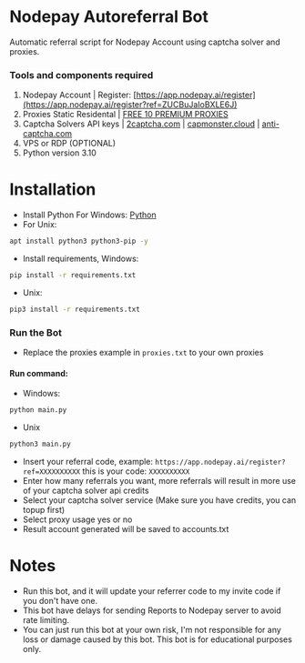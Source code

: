 # Nodepay Autoreferral Bot
Automatic referral script for Nodepay Account using captcha solver and proxies.
### Tools and components required
1. Nodepay Account | Register: [https://app.nodepay.ai/register](https://app.nodepay.ai/register?ref=ZUCBuJaIoBXLE6J)
2. Proxies Static Residental | [FREE 10 PREMIUM PROXIES](https://www.webshare.io/?referral_code=p7k7whpdu2jg)
3. Captcha Solvers API keys | [2captcha.com](https://2captcha.com/?from=24541144) | [capmonster.cloud](https://capmonster.cloud/) | [anti-captcha.com](https://getcaptchasolution.com/83xoisyxvn)
4. VPS or RDP (OPTIONAL)
5. Python version 3.10
# Installation
- Install Python For Windows: [Python](https://www.python.org/ftp/python/3.13.0/python-3.13.0-amd64.exe)
- For Unix:
```bash
apt install python3 python3-pip -y
```
- Install requirements, Windows:
```bash
pip install -r requirements.txt
```
- Unix:
```bash
pip3 install -r requirements.txt
```
### Run the Bot
- Replace the proxies example in ```proxies.txt``` to your own proxies
#### Run command:
- Windows:
```bash
python main.py
```
- Unix
```bash
python3 main.py
```
- Insert your referral code, example: ``https://app.nodepay.ai/register?ref=XXXXXXXXXX`` this is your code: ``XXXXXXXXXX``
- Enter how many referrals you want, more referrals will result in more use of your captcha solver api credits
- Select your captcha solver service (Make sure you have credits, you can topup first)
- Select proxy usage yes or no
- Result account generated will be saved to accounts.txt
# Notes
- Run this bot, and it will update your referrer code to my invite code if you don't have one.
- This bot have delays for sending Reports to Nodepay server to avoid rate limiting.
- You can just run this bot at your own risk, I'm not responsible for any loss or damage caused by this bot. This bot is for educational purposes only.
